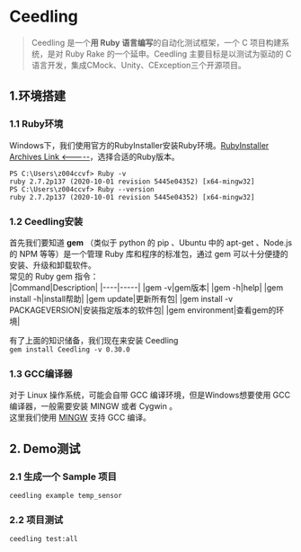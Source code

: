 # Ceedling
> Ceedling 是一个**用 Ruby 语言编写**的自动化测试框架，一个 C 项目构建系统，是对 Ruby Rake 的一个延申。Ceedling 主要目标是以测试为驱动的 C 语言开发，集成CMock、Unity、CException三个开源项目。 
## 1.环境搭建
### 1.1 Ruby环境
Windows下，我们使用官方的RubyInstaller安装Ruby环境。[RubyInstaller Archives Link <-----](https://rubyinstaller.org/downloads/archives/
)，选择合适的Ruby版本。
```
PS C:\Users\z004ccvf> Ruby -v
ruby 2.7.2p137 (2020-10-01 revision 5445e04352) [x64-mingw32]
PS C:\Users\z004ccvf> Ruby --version
ruby 2.7.2p137 (2020-10-01 revision 5445e04352) [x64-mingw32]
```
### 1.2 Ceedling安装
首先我们要知道 **gem** （类似于 python 的 pip 、Ubuntu 中的 apt-get 、Node.js 的 NPM 等等）是一个管理 Ruby 库和程序的标准包，通过 gem 可以十分便捷的安装、升级和卸载软件。  
常见的 Ruby gem 指令：  
|Command|Description|
|----|-----|
|gem -v|gem版本|
|gem -h|help|
|gem install -h|install帮助|
|gem update|更新所有包|
|gem install <PACKAGENAME> -v PACKAGEVERSION|安装指定版本的软件包|
|gem environment|查看gem的环境|

有了上面的知识储备，我们现在来安装 Ceedling  
`gem install Ceedling -v 0.30.0`
### 1.3 GCC编译器
对于 Linux 操作系统，可能会自带 GCC 编译环境，但是Windows想要使用 GCC 编译器，一般需要安装 MINGW 或者 Cygwin 。  
这里我们使用 [MINGW](http://mingw-w64.org/doku.php/download) 支持 GCC 编译。
## 2. Demo测试
### 2.1 生成一个 Sample 项目
`ceedling example temp_sensor`
### 2.2 项目测试
`ceedling test:all`